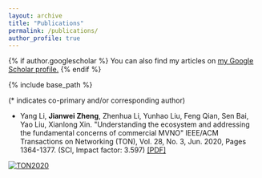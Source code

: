 ```yaml
---
layout: archive
title: "Publications"
permalink: /publications/
author_profile: true
---
```


{% if author.googlescholar %}
  You can also find my articles on <u><a href="{{author.googlescholar}}">my Google Scholar profile</a>.</u>
{% endif %}

{% include base_path %}

(* indicates co-primary and/or corresponding author)

- Yang Li, **Jianwei Zheng**, Zhenhua Li, Yunhao Liu, Feng Qian, Sen Bai, Yao Liu, Xianlong Xin. "Understanding the ecosystem and addressing the fundamental concerns of commercial MVNO" IEEE/ACM Transactions on Networking (TON), Vol. 28, No. 3, Jun. 2020, Pages 1364-1377. (SCI, Impact factor: 3.597) [[PDF]]({{site.baseurl}}/static/files/TON20_Xiaomi_MVNO.pdf)

[![TON2020](https://img.shields.io/badge/TON-2020-brightgreen.svg)](https://dl.acm.org/journal/ton)